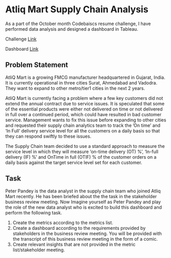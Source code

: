 # Atliq Mart Supply Chain Analysis

As a part of the October month Codebaiscs resume challenge, I have performed data analysis and designed a dashboard in Tableau.

Challenge [Link](https://codebasics.io/event/codebasics-resume-project-challenge)

Dashboard [Link](https://public.tableau.com/app/profile/meet.tushar.shah/viz/SupplyChainChallengebyCodebasics/Dashboard1)

## Problem Statement

AtliQ Mart is a growing FMCG manufacturer headquartered in Gujarat, India. It is currently operational in three cities Surat, Ahmedabad and Vadodra. They want to expand to other metro/tier1 cities in the next 2 years.

AtliQ Mart is currently facing a problem where a few key customers did not extend the annual contract due to service issues. It is speculated that some of the essential products were either not delivered on time or not delivered in full over a continued period, which could have resulted in bad customer service. Management wants to fix this issue before expanding to other cities and requested their supply chain analytics team to track the ’On time’ and ‘In Full’ delivery service level for all the customers on a daily basis so that they can respond swiftly to these issues.

The Supply Chain team decided to use a standard approach to measure the service level in which they will measure ‘on-time delivery (OT) %’, ‘In-full delivery (IF) %’ and OnTime in full (OTIF) % of the customer orders on a daily basis against the target service level set for each customer.

## Task

Peter Pandey is the data analyst in the supply chain team who joined Atliq Mart recently. He has been briefed about the the task in the stakeholder business review meeting. Now Imagine yourself as Peter Pandey and play the role of the new data analyst who is excited to build this dashboard and perform the following task.

1. Create the metrics according to the metrics list.
2. Create a dashboard according to the requirements provided by stakeholders in the business review meeting. You will be provided with the transcript of this business review meeting in the form of a comic.
3. Create relevant insights that are not provided in the metric list/stakeholder meeting.
